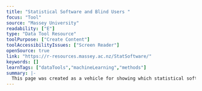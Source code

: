 ```yaml
---
title: "Statistical Software and Blind Users "
focus: "Tool"
source: "Massey University"
readability: ["E"]
type: "Data Tool Resource"
toolPurpose: ["Create Content"]
toolAccessibilityIssues: ["Screen Reader"]
openSource: true
link: "https://r-resources.massey.ac.nz/StatSoftware/"
keywords: []
learnTags: ["dataTools","machineLearning","methods"]
summary: |-
  This page was created as a vehicle for showing which statistical software could be used by blind users who rely on screen reader software to have access to printed text. 
---
```


